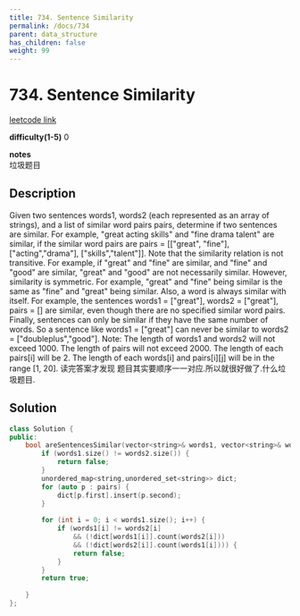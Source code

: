 ```yaml
---
title: 734. Sentence Similarity 
permalink: /docs/734
parent: data_structure
has_children: false
weight: 99
---
```

# 734. Sentence Similarity 
[leetcode link](https://leetcode.com/problems/sentence-similarity/)

**difficulty(1-5)** 
0 

**notes**   
垃圾题目    

## Description
Given two sentences words1, words2 (each represented as an array of strings), and a list of similar word pairs pairs, determine if two sentences are similar.
For example, "great acting skills" and "fine drama talent" are similar, if the similar word pairs are pairs = [["great", "fine"], ["acting","drama"], ["skills","talent"]].
Note that the similarity relation is not transitive. For example, if "great" and "fine" are similar, and "fine" and "good" are similar, "great" and "good" are not necessarily similar.
However, similarity is symmetric. For example, "great" and "fine" being similar is the same as "fine" and "great" being similar.
Also, a word is always similar with itself. For example, the sentences words1 = ["great"], words2 = ["great"], pairs = [] are similar, even though there are no specified similar word pairs.
Finally, sentences can only be similar if they have the same number of words. So a sentence like words1 = ["great"] can never be similar to words2 = ["doubleplus","good"].
Note:
The length of words1 and words2 will not exceed 1000.
The length of pairs will not exceed 2000.
The length of each pairs[i] will be 2.
The length of each words[i] and pairs[i][j] will be in the range [1, 20].
读完答案才发现 题目其实要顺序一一对应.所以就很好做了.什么垃圾题目.


## Solution
```c++
class Solution {
public:
    bool areSentencesSimilar(vector<string>& words1, vector<string>& words2, vector<pair<string, string>> pairs) {
        if (words1.size() != words2.size()) {
            return false;
        }
        unordered_map<string,unordered_set<string>> dict;
        for (auto p : pairs) {
            dict[p.first].insert(p.second);
        }
        
        for (int i = 0; i < words1.size(); i++) {
            if (words1[i] != words2[i]
                && (!dict[words1[i]].count(words2[i]))
                && (!dict[words2[i]].count(words1[i]))) {
                return false;
            }
        }
        return true;
        
    }
};
```

<!-- 
Default label
{: .label }

Blue label
{: .label .label-blue }

Stable
{: .label .label-green }

New release
{: .label .label-purple }

Coming soon
{: .label .label-yellow }

Deprecated
{: .label .label-red } -->
